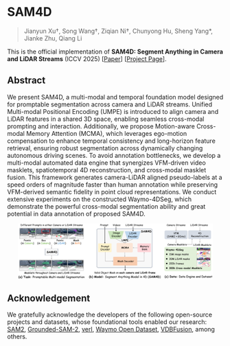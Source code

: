 # SAM4D
> Jianyun Xu†, Song Wang†, Ziqian Ni†, Chunyong Hu, Sheng Yang*, Jianke Zhu, Qiang Li

This is the official implementation of **SAM4D: Segment Anything in Camera and LiDAR Streams** (ICCV 2025)  [[Paper](https://arxiv.org/abs/2506.xxxxx)] [[Project Page](https://sam4d-project.github.io/)].

## Abstract
We present SAM4D, a multi-modal and temporal foundation model designed for promptable segmentation across camera and LiDAR streams. Unified Multi-modal Positional Encoding (UMPE) is introduced to align camera and LiDAR features in a shared 3D space, enabling seamless cross-modal prompting and interaction. Additionally, we propose Motion-aware Cross-modal Memory Attention (MCMA), which leverages ego-motion compensation to enhance temporal consistency and long-horizon feature retrieval, ensuring robust segmentation across dynamically changing autonomous driving scenes. To avoid annotation bottlenecks, we develop a multi-modal automated data engine that synergizes VFM-driven video masklets, spatiotemporal 4D reconstruction, and cross-modal masklet fusion. This framework generates camera-LiDAR aligned pseudo-labels at a speed orders of magnitude faster than human annotation while preserving VFM-derived semantic fidelity in point cloud representations. We conduct extensive experiments on the constructed Waymo-4DSeg, which demonstrate the powerful cross-modal segmentation ability and great potential in data annotation of proposed SAM4D.

<p align="center"> <a><img src="figs/teaser.png" width="90%"></a> </p>

## Acknowledgement

We gratefully acknowledge the developers of the following open-source projects and datasets, whose foundational tools enabled our research: [SAM2](https://github.com/facebookresearch/sam2), [Grounded-SAM-2](https://github.com/IDEA-Research/Grounded-SAM-2), [verl](https://github.com/volcengine/verl), [Waymo Open Dataset](https://waymo.com/open), [VDBFusion](https://github.com/PRBonn/vdbfusion), among others.
